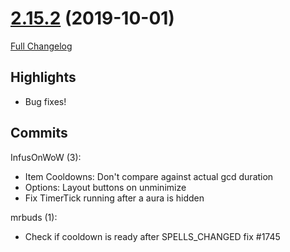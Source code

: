 # [2.15.2](https://github.com/WeakAuras/WeakAuras2/tree/2.15.2) (2019-10-01)

[Full Changelog](https://github.com/WeakAuras/WeakAuras2/compare/2.15.1...2.15.2)

## Highlights

 - Bug fixes! 

## Commits

InfusOnWoW (3):

- Item Cooldowns: Don't compare against actual gcd duration
- Options: Layout buttons on unminimize
- Fix TimerTick running after a aura is hidden

mrbuds (1):

- Check if cooldown is ready after SPELLS_CHANGED fix #1745

